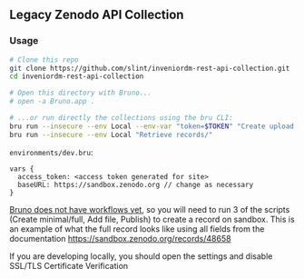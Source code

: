 ## Legacy Zenodo API Collection

### Usage
```bash
# Clone this repo
git clone https://github.com/slint/inveniordm-rest-api-collection.git
cd inveniordm-rest-api-collection

# Open this directory with Bruno...
# open -a Bruno.app .

# ...or run directly the collections using the bru CLI:
bru run --insecure --env Local --env-var "token=$TOKEN" "Create upload (minimal)/"
bru run --insecure --env Local "Retrieve records/"
```

`environments/dev.bru`:

```bru
vars {
  access_token: <access token generated for site>
  baseURL: https://sandbox.zenodo.org // change as necessary
}
```

[Bruno does not have workflows yet](https://github.com/usebruno/bruno/issues/87), so you will need to run 3 of the scripts (Create minimal/full, Add file, Publish) to create a record on sandbox. This is an example of what the full record looks like using all fields from the documentation https://sandbox.zenodo.org/records/48658

If you are developing locally, you should open the settings and disable SSL/TLS Certificate Verification
